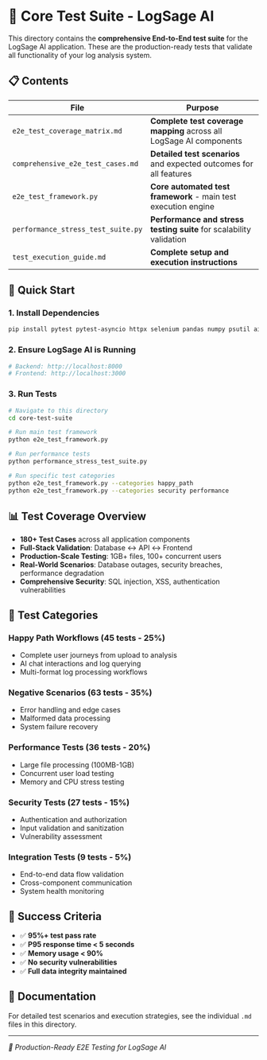 # 🧪 Core Test Suite - LogSage AI

This directory contains the **comprehensive End-to-End test suite** for the LogSage AI application. These are the production-ready tests that validate all functionality of your log analysis system.

## 📋 Contents

| File | Purpose |
|------|---------|
| `e2e_test_coverage_matrix.md` | **Complete test coverage mapping** across all LogSage AI components |
| `comprehensive_e2e_test_cases.md` | **Detailed test scenarios** and expected outcomes for all features |
| `e2e_test_framework.py` | **Core automated test framework** - main test execution engine |
| `performance_stress_test_suite.py` | **Performance and stress testing suite** for scalability validation |
| `test_execution_guide.md` | **Complete setup and execution instructions** |

## 🚀 Quick Start

### 1. **Install Dependencies**
```bash
pip install pytest pytest-asyncio httpx selenium pandas numpy psutil aiohttp
```

### 2. **Ensure LogSage AI is Running**
```bash
# Backend: http://localhost:8000
# Frontend: http://localhost:3000
```

### 3. **Run Tests**
```bash
# Navigate to this directory
cd core-test-suite

# Run main test framework
python e2e_test_framework.py

# Run performance tests
python performance_stress_test_suite.py

# Run specific test categories
python e2e_test_framework.py --categories happy_path
python e2e_test_framework.py --categories security performance
```

## 📊 Test Coverage Overview

- **180+ Test Cases** across all application components
- **Full-Stack Validation**: Database ↔ API ↔ Frontend
- **Production-Scale Testing**: 1GB+ files, 100+ concurrent users
- **Real-World Scenarios**: Database outages, security breaches, performance degradation
- **Comprehensive Security**: SQL injection, XSS, authentication vulnerabilities

## 🎯 Test Categories

### **Happy Path Workflows (45 tests - 25%)**
- Complete user journeys from upload to analysis
- AI chat interactions and log querying
- Multi-format log processing workflows

### **Negative Scenarios (63 tests - 35%)**
- Error handling and edge cases
- Malformed data processing
- System failure recovery

### **Performance Tests (36 tests - 20%)**
- Large file processing (100MB-1GB)
- Concurrent user load testing
- Memory and CPU stress testing

### **Security Tests (27 tests - 15%)**
- Authentication and authorization
- Input validation and sanitization
- Vulnerability assessment

### **Integration Tests (9 tests - 5%)**
- End-to-end data flow validation
- Cross-component communication
- System health monitoring

## 🎯 Success Criteria

- ✅ **95%+ test pass rate**
- ✅ **P95 response time < 5 seconds**
- ✅ **Memory usage < 90%**
- ✅ **No security vulnerabilities**
- ✅ **Full data integrity maintained**

## 📖 Documentation

For detailed test scenarios and execution strategies, see the individual `.md` files in this directory.

---

*🧪 Production-Ready E2E Testing for LogSage AI*